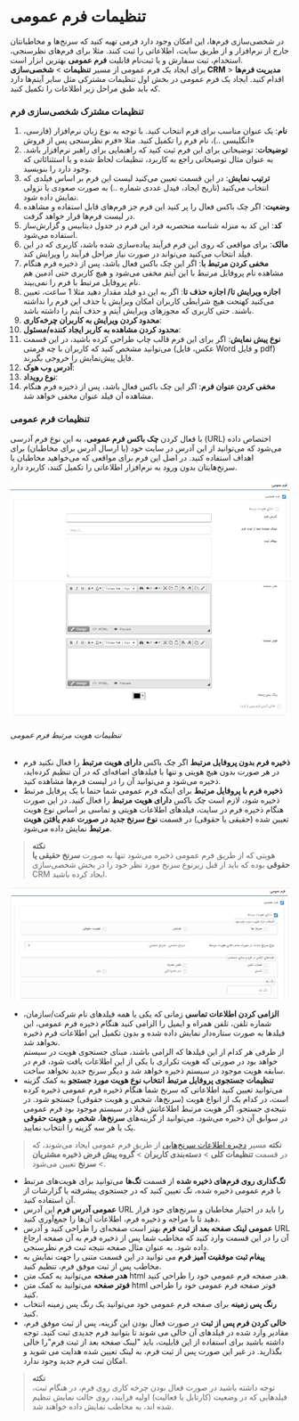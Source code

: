 # تنظیمات فرم عمومی

در شخصی‌سازی فرم‌ها، این امکان وجود دارد فرمی تهیه کنید که سرنخ‌ها و مخاطبانتان خارج از نرم‌افزار و از طریق سایت، اطلاعاتی را ثبت کنند. مثلا برای فرم‌های نظرسنجی، استخدام، ثبت سفارش و یا ثبت‌نام قابلیت **فرم عمومی** بهترین ابزار است.<br>
برای ایجاد یک فرم عمومی از مسیر **تنظیمات** > **شخصی‌سازی CRM** > **مدیریت فرم‌ها** اقدام کنید. ایجاد یک فرم عمومی در بخش اول تنظیمات مشترکی مثل سایر آیتم‌ها دارد که باید طبق مراحل زیر اطلاعات را تکمیل کنید.
### تنظیمات مشترک شخصی‌سازی فرم
1. **نام**: یک عنوان مناسب برای فرم انتخاب کنید. با توجه به نوع زبان نرم‌افزار (فارسی، انگلیسی ..)، نام فرم را تکمیل کنید. مثلا  «فرم نظرسنجی پس از فروش»
2. **توضیحات**: توضیحاتی برای این فرم ثبت کنید که راهنمایی برای راهبر نرم‌افزار باشد. به عنوان مثال توضیحاتی راجع به کاربرد، تنظیمات لحاظ شده و یا استثنائاتی که وجود دارد را بنویسید.
3. **ترتیب نمایش**: در این قسمت تعیین می‌کنید لیست این فرم بر اساس فیلدی که انتخاب می‌کنید (تاریخ ایجاد، فیدل عددی شماره ..) به صورت صعودی یا نزولی نمایش داده شود.
4. **وضعیت**: اگر چک باکس فعال را پر کنید این فرم جز فرم‌های قابل استفاده و مشاهده در لیست فرم‌ها قرار خواهد گرفت.
5. **کد**: این کد به منزله شناسه منحصربه فرد این فرم در جدول دیتابیس و گزارش‌ساز استفاده می‌شود.
6. **مالک**: برای مواقعی که روی این فرم فرآیند پیاده‌سازی شده باشد، کاربری که در این فیلد انتخاب می‌کنید می‌تواند در صورت نیاز مراحل فرآیند را ویرایش کند.
7. **مخفی کردن مرتبط با**: اگر این چک باکس فعال باشد، پس از ذخیره فرم هنگام مشاهده نام پروفایل مرتبط با این آیتم مخفی می‌شود و هیچ کاربری حتی ادمین هم نام پروفایل مرتبط با فرم را نمی‌بیند.
8. **اجازه ویرایش تا/ اجازه حذف تا**: اگر به این دو فیلد مقدار دهید مثلا 1 ساعت، تعیین می‌کنید کهتحت هیچ شرایطی کاربران امکان ویرایش یا حذف این فرم را نداشته باشند. حتی کاربری که مجوزهای ویرایش آیتم و حذف آیتم را داشته باشد.
9. **محدود کردن ویرایش به کاربران چرخه‌کاری**:
10. **محدود کردن مشاهده به کاربر ایجاد کننده/مسئول**:
11. **نوع پیش نمایش**: اگر برای این فرم قالب چاپ طراحی کرده باشید، در این قسمت می‌توانید مشخص کنید که کاربران با چه فرمتی (عکس، فایل Word و فایل pdf) فایل پیش‌نمایش را خروجی بگیرند.
12. **آدرس وب هوک**: 
13. **نوع رویداد**:
14. **مخفی کردن عنوان فرم**: اگر این چک باکس فعال باشد، پس از ذخیره فرم هنگام مشاهده آن فیلد عنوان مخفی خواهد شد.
### تنظیمات فرم عمومی
با فعال کردن **چک باکس فرم عمومی**، به این نوع فرم آدرسی (URL) اختصاص داده می‌شود که می‌توانید از این آدرس در سایت خود (یا ارسال آدرس برای مخاطبان) برای اهداف استفاده کنید. در اصل این فرم برای مواقعی که می‌خواهید مخاطبان یا سرنخ‌هایتان بدون ورود به نرم‌افزار اطلاعاتی را تکمیل کنند، کاربرد دارد.

![صفحه تنظیمات فرم عمومی](GeneralForm.jpg)

###### تنظیمات هویت مرتبط فرم عمومی
- **ذخیره فرم بدون پروفایل مرتبط**
   اگر چک باکس **دارای هویت مرتبط** را فعال نکنید فرم در هر صورت بدون هیچ هویتی و تنها با فیلدهای اضافه‌ای که در آن تنظیم کرده‌اید، ذخیره می‌شود و می‌توانید آن را در لیست فرم‌ها مشاهده کنید.<br>
- **ذخیره فرم با پروفایل مرتبط**
   برای اینکه فرم عمومی شما حتما با یک پرفایل مرتبط ذخیره شود، لازم است چک باکس **دارای هویت مرتبط** را فعال کنید. در این‌ صورت هنگام ذخیره فرم در سایت، فیلدهای اطلاعات هویتی و تماسی بر اساس نوع هویت تعیین شده (حقیقی یا حقوقی) در قسمت **نوع سرنخ جدید در صورت عدم یافتن هویت مرتبط** نمایش داده می‌شود. 
> **نکته**<br>
> هویتی که از طریق فرم عمومی ذخیره می‌شود تنها به صورت **سرنخ حقیقی یا حقوقی** بوده که باید از قبل زیرنوع سرنخ مورد نظر خود را در بخش شخصی‌سازی CRM ایجاد کرده باشید.

![تنظیمات هویت مرتبط در شخصی‌سازی فرم عمومی](Identity-of-general-form.jpg)

- **الزامی کردن اطلاعات تماسی**
   زمانی که یکی یا همه فیلدهای نام شرکت/سازمان، شماره تلفن، تلفن همراه و ایمیل را الزامی کنید هنگام ذخیره فرم عمومی، این فیلدها به صورت ستاره‌دار نمایش داده شده و بدون تکمیل این اطلاعات فرم ذخیره نخواهد شد.<br>
   از طرفی هر کدام از این فیلدها که الزامی باشند، مبنای جستجوی هویت در سیستم خواهد بود در صورتی که هویت تکراری با یکی از این اطلاعات یافت شود، فرم در سابقه هویت موجود در سیستم ذخیره خواهد شد و دیگر سرنخ جدید نخواهد ساخت.<br>
- **تنظیمات جستجوی پروفایل مرتبط**
   **انتخاب نوع هویت مورد جستجو** ‌به کمک گزینه می‌توانید تعیین کنید اطلاعاتی که سرنخ شما هنگام ذخیره فرم عمومی ذخیره کرده است، در کدام یک از انواع هویت (سرنخ‌ها، شخص و هویت حقوقی) جستجو شود. در نتیجه‌ی جستجو، اگر هویت مرتبط اطلاعاتش قبلا در سیستم موجود بود فرم عمومی در سوابق آن ذخیره می‌شود. می‌توانید از گزینه‌های **سرنخ‌ها**، **شخص** و **هویت حقوقی** یک یا هر سه گزینه را انتخاب نمایید.<br>

> **نکته**
> مسیر [دخیره اطلاعات سرنخ‌هایی](https://github.com/1stco/PayamGostarDocs/blob/master/help2.5.4/Settings/General-settings/User-category/User-category.md) از طریق فرم عمومی ایجاد می‌شوند، که در قسمت **تنظیمات کلی** > **دسته‌بندی کاربران** > **گروه پیش فرض ذخیره مشتریان** > **سرنخ** تعیین می‌شود.

- **تگ‌گذاری روی فرم‌های ذخیره شده**
  از قسمت **تگ‌ها** می‌توانید برای هویت‌های مرتبط با فرم عمومی ذخیره شده، تگ تعیین کنید که در جستجوی پیشرفته یا گزارشات از آن استفاده کنید.<br>
- **عمومی آدرس فرم** 
   این آدرس URL را باید در اختیار مخاطبان و سرنخ‌های خود قرار دهید تا با مراجه و ذخیره فرم، اطلاعات آن‌ها را جمع‌آوری کنید.<br>
- **عمومی لینک صفحه بعد از ثبت فرم**
  بهتر است صفحه‌ای را طراحی کنید و آدرس URL آن را در این قسمت وارد کنید که مخاطب شما پس از ذخیره فرم به آن صفحه ارجاع داده شود. به عنوان مثال صفحه نتیجه ثبت فرم نظرسنجی.<br>
- **پیغام ثبت موفقیت آمیز فرم**
   می توانید در این قسمت متنی را جهت نمایش به مخاطب پس از ثبت موفق فرم، تنظیم کنید.<br>
- **هدر صفحه**
  می‌توانید یه کمک متن html هدر صفحه فرم عمومی خود را طراحی کنید.<br>
- **فوتر صفحه**
   می‌توانید به کمک متن html فوتر صفحه فرم عمومی خود را طراحی کنید.<br>
- **رنگ پس زمینه**
   برای صفحه فرم عمومی خود می‌توانید یک رنگ پس زمینه انتخاب کنید.<br>
- **خالی کردن فرم پس از ثبت** 
   در صورت فعال بودن این گزینه، پس از ثبت موفق فرم، مقادیر وارد شده در فیلدهای آن خالی می شوند تا بتوانید فرم جدیدی ثبت کنید. توجه داشته باشید برای استفاده از این قابلیت، باید "لینک صفحه بعد از ثبت فرم"را خالی بگذارید. در غیر این صورت پس از ثبت فرم، به لینک تعیین شده هدایت می شوید و امکان ثبت فرم جدید وجود ندارد.

> **نکته**<br>
> توجه داشته باشید در صورت فعال بودن چرخه کاری روی فرم، در هنگام ثبت، فیلدهایی که در وضعیت (کارتابل یا فعالیت) اولیه فرایند، روی حالت نمایش تنظیم شده اند، به مخاطب نمایش داده خواهند شد.

